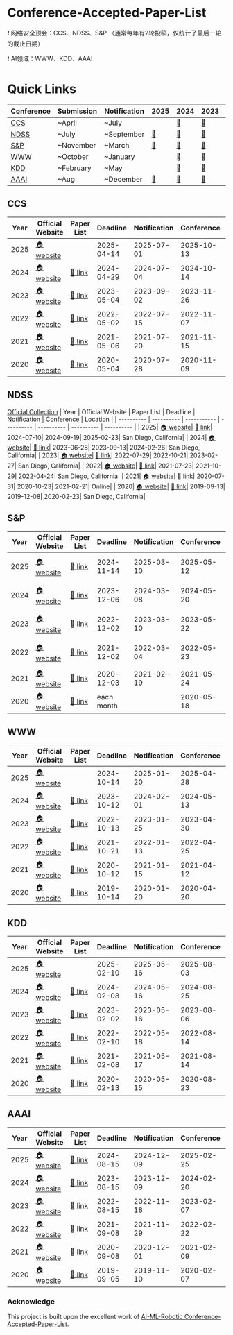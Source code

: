 # Conference-Accepted-Paper-List

❗ 网络安全顶会：CCS、NDSS、S&P （通常每年有2轮投稿，仅统计了最后一轮的截止日期）

❗ AI领域：WWW、KDD、AAAI

# Quick Links
| Conference | Submission | Notification | 2025 | 2024 | 2023 | 2022 | 2021 |
| ---------- | ---------- | ------------ | ---- | ---- | ---- | ---- | ---- |
| [CCS](#CCS) | ~April | ~July |   | [🔗](https://www.sigsac.org/ccs/CCS2024/program/accepted-papers.html) | [🔗](https://www.sigsac.org/ccs/CCS2023/tocs/tocs-ccs23.html) | [🔗](https://www.sigsac.org/ccs/CCS2022/program/accepted-papers.html) | [🔗](https://www.sigsac.org/ccs/CCS2021/accepted-papers.html) |  
| [NDSS](#NDSS) | ~July | ~September | [🔗](https://www.ndss-symposium.org/ndss2025/accepted-papers/)  | [🔗](https://www.ndss-symposium.org/ndss2024/accepted-papers/) | [🔗](https://www.ndss-symposium.org/ndss2023/accepted-papers/) | [🔗](https://www.ndss-symposium.org/ndss2022/accepted-papers/) | [🔗](https://www.ndss-symposium.org/ndss2021/accepted-papers/) |
| [S&P](#S&P) | ~November | ~March | [🔗](https://www.ieee-security.org/TC/SP2025/accepted-papers.html)  | [🔗](https://www.ieee-security.org/TC/SP2024/accepted-papers.html) | [🔗](https://www.ieee-security.org/TC/SP2023/program-papers.html) | [🔗](https://www.ieee-security.org/TC/SP2022/program-papers.html) | [🔗](https://www.ieee-security.org/TC/SP2021/program-papers.html) |
| [WWW](#WWW) | ~October | ~January |   | [🔗](https://www.sigweb.org/toc/www24.html) |  [🔗](https://www.sigweb.org/toc/www23.html) | [🔗](https://www.sigweb.org/toc/www22.html) | [🔗](https://dblp.org/db/conf/www/www2021.html) |
| [KDD](#KDD) | ~February | ~May |   | [🔗](https://kdd2024.kdd.org/research-track-papers/) | [🔗](https://www.kdd.org/kdd2023/research-track-papers/) | [🔗](https://www.kdd.org/kdd2022/toc.html) | [🔗](https://www.kdd.org/kdd2021/accepted-papers/)|  
| [AAAI](#AAAI) | ~Aug | ~December | [🔗](https://aaai.org/conference/aaai/aaai-25/main-technical-track/) | [🔗](https://dblp.org/db/conf/aaai/aaai2024) | [🔗 ](https://dblp.org/db/conf/aaai/aaai2023.html) | [🔗](https://dblp.org/db/conf/aaai/aaai2022.html) | [🔗](https://dblp.org/db/conf/aaai/aaai2021.html) |


## CCS
| Year | Official Website |  Paper List | Deadline | Notification | Conference | Location |
| ---------- | ---------- | ----------- | ---------- | ---------- | ---------- | ---------- |
| 2025| [🏠 website](https://www.sigsac.org/ccs/CCS2025/)|  | 2025-04-14| 2025-07-01| 2025-10-13| Taipei, Taiwan|
| 2024| [🏠 website](https://www.sigsac.org/ccs/CCS2024/)| [🔗 link](https://www.sigsac.org/ccs/CCS2024/program/accepted-papers.html)| 2024-04-29| 2024-07-04| 2024-10-14| Salt Lake, USA|
| 2023| [🏠 website](https://www.sigsac.org/ccs/CCS2023/)| [🔗 link](https://www.sigsac.org/ccs/CCS2023/tocs/tocs-ccs23.html)| 2023-05-04| 2023-09-02| 2023-11-26| Copenhagen, Denmark|
| 2022| [🏠 website](https://www.sigsac.org/ccs/CCS2022/)| [🔗 link](https://www.sigsac.org/ccs/CCS2022/program/accepted-papers.html)| 2022-05-02| 2022-07-15| 2022-11-07| Los Angeles, USA|
| 2021| [🏠 website](https://www.sigsac.org/ccs/CCS2021/)| [🔗 link](https://www.sigsac.org/ccs/CCS2021/accepted-papers.html)| 2021-05-06| 2021-07-20| 2021-11-15| Online|
| 2020| [🏠 website](https://www.sigsac.org/ccs/CCS2020/)| [🔗 link](https://www.sigsac.org/ccs/CCS2020/accepted-papers.html)| 2020-05-04| 2020-07-28| 2020-11-09| Online|


## NDSS
[Official Collection](https://www.ndss-symposium.org/previous-ndss-symposia/)
| Year | Official Website |  Paper List | Deadline | Notification | Conference | Location |
| ---------- | ---------- | ----------- | ---------- | ---------- | ---------- | ---------- |
| 2025| [🏠 website](https://www.ndss-symposium.org/ndss2025/)| [🔗 link](https://www.ndss-symposium.org/ndss2025/accepted-papers/)| 2024-07-10| 2024-09-19| 2025-02-23| San Diego, California|
| 2024| [🏠 website](https://www.ndss-symposium.org/ndss2024/)| [🔗 link](https://www.ndss-symposium.org/ndss2024/accepted-papers/)| 2023-06-28| 2023-09-13| 2024-02-26| San Diego, California|
| 2023| [🏠 website](https://www.ndss-symposium.org/ndss2023/)| [🔗 link](https://www.ndss-symposium.org/ndss2023/accepted-papers/)| 2022-07-29| 2022-10-21| 2023-02-27| San Diego, California|
| 2022| [🏠 website](https://www.ndss-symposium.org/ndss2022/)| [🔗 link](https://www.ndss-symposium.org/ndss2022/accepted-papers/)| 2021-07-23| 2021-10-29| 2022-04-24| San Diego, California|
| 2021| [🏠 website](https://www.ndss-symposium.org/ndss2021/)| [🔗 link](https://www.ndss-symposium.org/ndss2021/accepted-papers/)| 2020-07-31| 2020-10-23| 2021-02-21| Online|
| 2020| [🏠 website](https://www.ndss-symposium.org/ndss2020/)| [🔗 link](https://www.ndss-symposium.org/ndss2020/accepted-papers/)| 2019-09-13| 2019-12-08| 2020-02-23| San Diego, California|


## S&P
| Year | Official Website |  Paper List | Deadline | Notification | Conference | Location |
| ---------- | ---------- | ----------- | ---------- | ---------- | ---------- | ---------- |
| 2025| [🏠 website](https://www.ieee-security.org/TC/SP2025/)| [🔗 link](https://www.ieee-security.org/TC/SP2025/accepted-papers.html)| 2024-11-14| 2025-03-10| 2025-05-12| San Francisco, CA|
| 2024| [🏠 website](https://www.ieee-security.org/TC/SP2024/)| [🔗 link](https://www.ieee-security.org/TC/SP2024/accepted-papers.html)| 2023-12-06| 2024-03-08| 2024-05-20| San Francisco, CA|
| 2023| [🏠 website](https://www.ieee-security.org/TC/SP2023/)| [🔗 link](https://www.ieee-security.org/TC/SP2023/program-papers.html)| 2022-12-02| 2023-03-10| 2023-05-22| San Francisco, CA|
| 2022| [🏠 website](https://www.ieee-security.org/TC/SP2022/)| [🔗 link](https://www.ieee-security.org/TC/SP2022/program-papers.html)| 2021-12-02| 2022-03-04| 2022-05-23| San Francisco, CA|
| 2021| [🏠 website](https://www.ieee-security.org/TC/SP2021/)| [🔗 link](https://www.ieee-security.org/TC/SP2021/program-papers.html)| 2020-12-03| 2021-02-19| 2021-05-24| Online|
| 2020| [🏠 website](https://www.ieee-security.org/TC/SP2020/)| [🔗 link](https://www.ieee-security.org/TC/SP2020/program-papers.html)| each month| | 2020-05-18| Online|


## WWW
| Year | Official Website |  Paper List | Deadline | Notification | Conference | Location |
| ---------- | ---------- | ----------- | ---------- | ---------- | ---------- | ---------- |
| 2025| [🏠 website](https://www2025.thewebconf.org/)| | 2024-10-14| 2025-01-20| 2025-04-28| Sydney, Australia|
| 2024| [🏠 website](https://www2024.thewebconf.org/)| [🔗 link](https://www.sigweb.org/toc/www24.html)| 2023-10-12| 2024-02-01| 2024-05-13| Singapore|
| 2023| [🏠 website](https://archives.iw3c2.org/www2023/)| [🔗 link](https://www.sigweb.org/toc/www23.html)| 2022-10-13| 2023-01-25| 2023-04-30| Austin, Texas|
| 2022| [🏠 website](https://archives.iw3c2.org/www2022/)| [🔗 link](https://www.sigweb.org/toc/www22.html)| 2021-10-21| 2022-01-13| 2022-04-25| Online|
| 2021| [🏠 website](https://archives.iw3c2.org/www2021/)| [🔗 link](https://dblp.org/db/conf/www/www2021.html)| 2020-10-12| 2021-01-15| 2021-04-12| Online|
| 2020| [🏠 website](https://archives.iw3c2.org/www2020/)| [🔗 link](https://dl.acm.org/doi/proceedings/10.1145/3366423)| 2019-10-14	| 2020-01-20| 2020-04-20| Online|


## KDD
| Year | Official Website |  Paper List | Deadline | Notification | Conference | Location |
| ---------- | ---------- | ----------- | ---------- | ---------- | ---------- | ---------- |
| 2025| [🏠 website](https://kdd2025.kdd.org/)| | 2025-02-10| 2025-05-16| 2025-08-03| Toronto, Canada|
| 2024| [🏠 website](https://kdd2024.kdd.org/)| [🔗 link](https://kdd2024.kdd.org/research-track-papers/)| 2024-02-08| 2024-05-16| 2024-08-25| Barcelona, Spain|
| 2023| [🏠 website](https://www.kdd.org/kdd2023/)| [🔗 link](https://www.kdd.org/kdd2023/research-track-papers/)| 2023-02-02| 2023-05-16| 2023-08-06| Long Beach, CA|
| 2022| [🏠 website](https://www.kdd.org/kdd2022/)| [🔗 link](https://www.kdd.org/kdd2022/toc.html)| 2022-02-10| 2022-05-18| 2022-08-14| Washington DC|
| 2021| [🏠 website](https://www.kdd.org/kdd2021/)| [🔗 link](https://www.kdd.org/kdd2021/accepted-papers/)| 2021-02-08| 2021-05-17| 2021-08-14| Online|
| 2020| [🏠 website](https://www.kdd.org/kdd2020/)| [🔗 link](https://www.kdd.org/kdd2020/accepted-papers.html)| 2020-02-13| 2020-05-15| 2020-08-23| Online|


## AAAI
| Year | Official Website |  Paper List | Deadline | Notification | Conference | Location |
| ---------- | ---------- | ----------- | ---------- | ---------- | ---------- | ---------- |
| 2025| [🏠 website](https://aaai.org/conference/aaai/aaai-25/)| [🔗 link](https://aaai.org/conference/aaai/aaai-25/main-technical-track/)| 2024-08-15| 2024-12-09| 2025-02-25| Philadelphia|
| 2024| [🏠 website](https://aaai.org/conference/aaai/aaai-24/)| [🔗 link](https://dblp.org/db/conf/aaai/aaai2024)| 2023-08-15| 2023-12-09| 2024-02-20| Vancouver, Canada|
| 2023| [🏠 website](https://aaai-23.aaai.org/)| [🔗 link](https://dblp.org/db/conf/aaai/aaai2023.html)| 2022-08-15| 2022-11-18| 2023-02-07| Washington DC|
| 2022| [🏠 website](https://aaai.org/conference/aaai/aaai-22/)| [🔗 link](https://dblp.org/db/conf/aaai/aaai2022.html)| 2021-09-08| 2021-11-29| 2022-02-22| Online|
| 2021| [🏠 website](https://aaai.org/conference/aaai/aaai-21/)| [🔗 link](https://dblp.org/db/conf/aaai/aaai2021.html)| 2020-09-08| 2020-12-01| 2021-02-09| Online|
| 2020| [🏠 website](https://aaai.org/conference/aaai/aaai-20/)| [🔗 link](https://dblp.org/db/conf/aaai/aaai2020.html)| 2019-09-05| 2019-11-10| 2020-02-07| New York, USA|


### Acknowledge
This project is built upon the excellent work of [AI-ML-Robotic Conference-Accepted-Paper-List](https://github.com/Lionelsy/Conference-Accepted-Paper-List).

